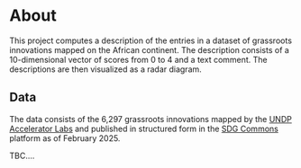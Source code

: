 # About
This project computes a description of the entries in a dataset of grassroots innovations mapped on the African continent. The description consists of a 10-dimensional vector of scores from 0 to 4 and a text comment. The descriptions are then visualized as a radar diagram.

## Data
The data consists of the 6,297 grassroots innovations mapped by the [UNDP Accelerator Labs](https://acceleratorlabs.undp.org) and published in structured form in the [SDG Commons](https://sdg-innovation-commons.org) platform as of February 2025.   

TBC....

